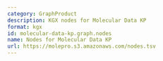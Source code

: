 ```yaml
---
category: GraphProduct
description: KGX nodes for Molecular Data KP
format: kgx
id: molecular-data-kp.graph.nodes
name: Nodes for Molecular Data KP
url: https://molepro.s3.amazonaws.com/nodes.tsv
---
```

